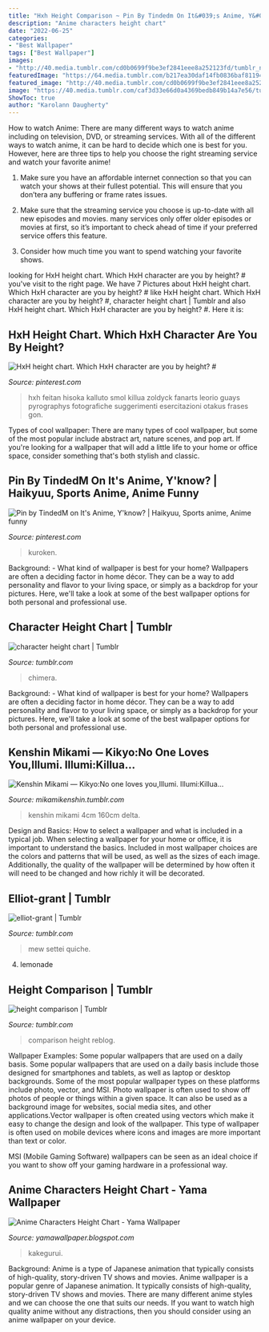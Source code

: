 ```yaml
---
title: "Hxh Height Comparison ~ Pin By Tindedm On It&#039;s Anime, Y&#039;know?"
description: "Anime characters height chart"
date: "2022-06-25"
categories:
- "Best Wallpaper"
tags: ["Best Wallpaper"]
images:
- "http://40.media.tumblr.com/cd0b0699f9be3ef2841eee8a252123fd/tumblr_nhxlkfNEfS1ra6sa9o1_500.jpg"
featuredImage: "https://64.media.tumblr.com/b217ea30daf14fb0836baf8119486ba6/71063fc538b9a361-7c/s1280x1920/f61daca81695936340f6ee2fec5d72d5bb854a98.png"
featured_image: "http://40.media.tumblr.com/cd0b0699f9be3ef2841eee8a252123fd/tumblr_nhxlkfNEfS1ra6sa9o1_500.jpg"
image: "https://40.media.tumblr.com/caf3d33e66d0a4369bedb849b14a7e56/tumblr_nhzuzbZD4b1u77br2o1_500.png"
ShowToc: true
author: "Karolann Daugherty"
---
```



How to watch Anime: There are many different ways to watch anime including on television, DVD, or streaming services.
With all of the different ways to watch anime, it can be hard to decide which one is best for you. However, here are three tips to help you choose the right streaming service and watch your favorite anime!
1. Make sure you have an affordable internet connection so that you can watch your shows at their fullest potential. This will ensure that you don’tera any buffering or frame rates issues.

2. Make sure that the streaming service you choose is up-to-date with all new episodes and movies. many services only offer older episodes or movies at first, so it’s important to check ahead of time if your preferred service offers this feature.

3. Consider how much time you want to spend watching your favorite shows.

	

		
looking for HxH height chart. Which HxH character are you by height? # you've visit to the right page. We have 7 Pictures about HxH height chart. Which HxH character are you by height? # like HxH height chart. Which HxH character are you by height? #, character height chart | Tumblr and also HxH height chart. Which HxH character are you by height? #. Here it is:
		
    
## HxH Height Chart. Which HxH Character Are You By Height? #

<img loading=lazy src="https://i.pinimg.com/originals/3c/bb/3c/3cbb3c15a254bfd2c228900a6c8b8b29.jpg" onerror="this.onerror=null;this.src='https://tse4.mm.bing.net/th?id=OIP.eAYckW4bksigusWg72BTbQHauM&amp;pid=15.1';" alt="HxH height chart. Which HxH character are you by height? #">

_Source: pinterest.com_

>hxh feitan hisoka kalluto smol killua zoldyck fanarts leorio guays pyrographys fotografiche suggerimenti esercitazioni otakus frases gon. 

	

Types of cool wallpaper:
There are many types of cool wallpaper, but some of the most popular include abstract art, nature scenes, and pop art. If you're looking for a wallpaper that will add a little life to your home or office space, consider something that's both stylish and classic.

    
## Pin By TindedM On It&#039;s Anime, Y&#039;know? | Haikyuu, Sports Anime, Anime Funny

<img loading=lazy src="https://i.pinimg.com/originals/d3/e8/e3/d3e8e32116fe10b6f27f282e8c9ae6d0.jpg" onerror="this.onerror=null;this.src='https://tse3.mm.bing.net/th?id=OIP.X60RHCFFuZCuX4Nib3sNCAHaFM&amp;pid=15.1';" alt="Pin by TindedM on It&#039;s Anime, Y&#039;know? | Haikyuu, Sports anime, Anime funny">

_Source: pinterest.com_

>kuroken. 

	

Background: - What kind of wallpaper is best for your home?
Wallpapers are often a deciding factor in home décor. They can be a way to add personality and flavor to your living space, or simply as a backdrop for your pictures. Here, we'll take a look at some of the best wallpaper options for both personal and professional use.

    
## Character Height Chart | Tumblr

<img loading=lazy src="https://78.media.tumblr.com/7aa999fe2139eb488a34609add43117e/tumblr_ox9v3sDqpu1w4depdo3_500.jpg" onerror="this.onerror=null;this.src='https://tse1.mm.bing.net/th?id=OIP.6cjOkT13MmVDpzFU40cBQwHaDU&amp;pid=15.1';" alt="character height chart | Tumblr">

_Source: tumblr.com_

>chimera. 

	

Background: - What kind of wallpaper is best for your home?
Wallpapers are often a deciding factor in home décor. They can be a way to add personality and flavor to your living space, or simply as a backdrop for your pictures. Here, we'll take a look at some of the best wallpaper options for both personal and professional use.

    
## Kenshin Mikami — Kikyo:No One Loves You,Illumi. Illumi:Killua...

<img loading=lazy src="https://64.media.tumblr.com/b217ea30daf14fb0836baf8119486ba6/71063fc538b9a361-7c/s1280x1920/f61daca81695936340f6ee2fec5d72d5bb854a98.png" onerror="this.onerror=null;this.src='https://tse3.mm.bing.net/th?id=OIP.BTRhKhQSiQK8pYrNjZmM4AHaEJ&amp;pid=15.1';" alt="Kenshin Mikami — Kikyo:No one loves you,Illumi. Illumi:Killua...">

_Source: mikamikenshin.tumblr.com_

>kenshin mikami 4cm 160cm delta. 

	

Design and Basics: How to select a wallpaper and what is included in a typical job.
When selecting a wallpaper for your home or office, it is important to understand the basics. Included in most wallpaper choices are the colors and patterns that will be used, as well as the sizes of each image. Additionally, the quality of the wallpaper will be determined by how often it will need to be changed and how richly it will be decorated.

    
## Elliot-grant | Tumblr

<img loading=lazy src="https://40.media.tumblr.com/caf3d33e66d0a4369bedb849b14a7e56/tumblr_nhzuzbZD4b1u77br2o1_500.png" onerror="this.onerror=null;this.src='https://tse2.mm.bing.net/th?id=OIP.tZBnEgOdS6FDtY9z79a3EAHaFT&amp;pid=15.1';" alt="elliot-grant | Tumblr">

_Source: tumblr.com_

>mew settei quiche. 

	

4. lemonade 

    
## Height Comparison | Tumblr

<img loading=lazy src="http://40.media.tumblr.com/cd0b0699f9be3ef2841eee8a252123fd/tumblr_nhxlkfNEfS1ra6sa9o1_500.jpg" onerror="this.onerror=null;this.src='https://tse4.mm.bing.net/th?id=OIP.DgfxanPcxgTY2VkofbiSkQHaEV&amp;pid=15.1';" alt="height comparison | Tumblr">

_Source: tumblr.com_

>comparison height reblog. 

	

Wallpaper Examples: Some popular wallpapers that are used on a daily basis.
Some popular wallpapers that are used on a daily basis include those designed for smartphones and tablets, as well as laptop or desktop backgrounds. Some of the most popular wallpaper types on these platforms include photo, vector, and MSI. 
Photo wallpaper is often used to show off photos of people or things within a given space. It can also be used as a background image for websites, social media sites, and other applications.Vector wallpaper is often created using vectors which make it easy to change the design and look of the wallpaper. This type of wallpaper is often used on mobile devices where icons and images are more important than text or color. 

MSI (Mobile Gaming Software) wallpapers can be seen as an ideal choice if you want to show off your gaming hardware in a professional way.

    
## Anime Characters Height Chart - Yama Wallpaper

<img loading=lazy src="https://lookaside.fbsbx.com/lookaside/crawler/media/?media_id=1941083592592450" onerror="this.onerror=null;this.src='https://tse3.mm.bing.net/th?id=OIP._F9eac_rXUFdwKBCJ6_GPgHaFj&amp;pid=15.1';" alt="Anime Characters Height Chart - Yama Wallpaper">

_Source: yamawallpaper.blogspot.com_

>kakegurui. 

	

Background: Anime is a type of Japanese animation that typically consists of high-quality, story-driven TV shows and movies.
Anime wallpaper is a popular genre of Japanese animation. It typically consists of high-quality, story-driven TV shows and movies. There are many different anime styles and we can choose the one that suits our needs. If you want to watch high quality anime without any distractions, then you should consider using an anime wallpaper on your device.

